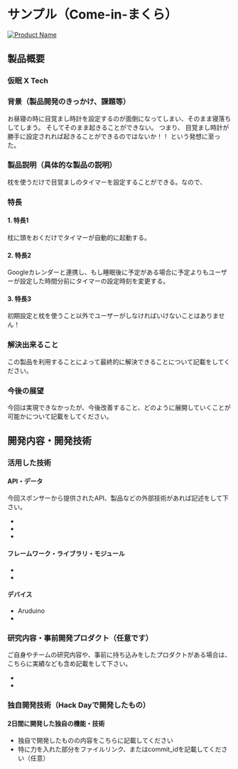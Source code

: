 ﻿# サンプル（Come-in-まくら）

[![Product Name](image.png)](https://www.youtube.com/watch?v=G5rULR53uMk)

## 製品概要
### 仮眠 X Tech

### 背景（製品開発のきっかけ、課題等）
お昼寝の時に目覚まし時計を設定するのが面倒になってしまい、そのまま寝落ちしてしまう。
そしてそのまま起きることができない。
つまり、
目覚まし時計が勝手に設定されれば起きることができるのではないか！！
という発想に至った。

### 製品説明（具体的な製品の説明）
枕を使うだけで目覚ましのタイマーを設定することができる。なので、

### 特長

#### 1. 特長1
枕に頭をおくだけでタイマーが自動的に起動する。

#### 2. 特長2
Googleカレンダーと連携し、もし睡眠後に予定がある場合に予定よりもユーザーが設定した時間分前にタイマーの設定時刻を変更する。

#### 3. 特長3
初期設定と枕を使うこと以外でユーザーがしなければいけないことはありません！

### 解決出来ること
この製品を利用することによって最終的に解決できることについて記載をしてください。

### 今後の展望
今回は実現できなかったが、今後改善すること、どのように展開していくことが可能かについて記載をしてください。


## 開発内容・開発技術
### 活用した技術
#### API・データ
今回スポンサーから提供されたAPI、製品などの外部技術があれば記述をして下さい。

* 
* 
* 

#### フレームワーク・ライブラリ・モジュール
* 
* 


#### デバイス
* Aruduino
* 

### 研究内容・事前開発プロダクト（任意です）
ご自身やチームの研究内容や、事前に持ち込みをしたプロダクトがある場合は、こちらに実績なども含め記載をして下さい。

* 
* 


### 独自開発技術（Hack Dayで開発したもの）
#### 2日間に開発した独自の機能・技術
* 独自で開発したものの内容をこちらに記載してください
* 特に力を入れた部分をファイルリンク、またはcommit_idを記載してください（任意）
